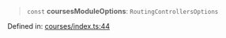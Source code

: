 > `const` **coursesModuleOptions**: `RoutingControllersOptions`

Defined in: [courses/index.ts:44](https://github.com/insaneonai/vibe/blob/38750ac63d7667ff05bc1fd759fe140b2ffc9b1c/backend/src/modules/courses/index.ts#L44)
